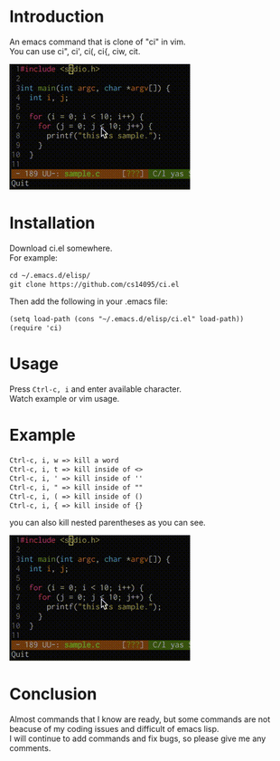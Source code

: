 # Introduction

An emacs command that is clone of "ci" in vim.  
You can use ci", ci', ci(, ci{, ciw, cit. 

![circleanimationmuvie](https://raw.githubusercontent.com/cs14095/cs14095.github.io/master/ci-el.gif) 

# Installation

Download ci.el somewhere.  
For example:


	cd ~/.emacs.d/elisp/
	git clone https://github.com/cs14095/ci.el


Then add the following in your .emacs file:


	(setq load-path (cons "~/.emacs.d/elisp/ci.el" load-path))
	(require 'ci)


# Usage

Press `Ctrl-c, i` and enter available character.  
Watch example or vim usage.  


# Example

	Ctrl-c, i, w => kill a word  
	Ctrl-c, i, t => kill inside of <>  
	Ctrl-c, i, ' => kill inside of ''
	Ctrl-c, i, " => kill inside of ""  
	Ctrl-c, i, ( => kill inside of ()  
	Ctrl-c, i, { => kill inside of {}

you can also kill nested parentheses as you can see.

![circleanimationmuvie](https://raw.githubusercontent.com/cs14095/cs14095.github.io/master/ci-el.gif) 

# Conclusion

Almost commands that I know are ready, but some commands are not beacuse of my coding issues and difficult of emacs lisp.  
I will continue to add commands and fix bugs, so please give me any comments.
